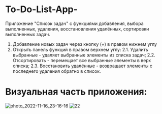 # To-Do-List-App-
Приложение "Список задач" c функциями добавления, выбора выполненных, удаления, восстановления удалённых, сортировки выполненных задач.

1. Добавление новых задач через кнопку (+) в правом нижнем углу
2. Открыть панель функций в правом верхнем углу:
2.1. Удалить выбранные - удаляет выбранные элементы из списка задач; 
2.2. Отсортировать - перемещает все выбранные элементы в верх списка; 
2.3. Восстановить удалённые - возвращает элементы с последнего удаления обратно в список.

# Визуальная часть приложения:
![photo_2022-11-16_23-16-16](https://user-images.githubusercontent.com/106300285/202239776-c2b17ebc-5022-4ea0-a636-7463229014e2.jpg)
![22](https://user-images.githubusercontent.com/106300285/202238345-22308a9a-cda6-4f45-a853-e492dfbece06.jpg)
